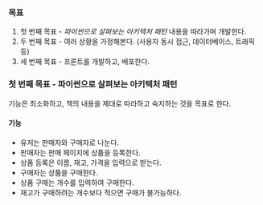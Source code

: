 ### 목표
1. 첫 번째 목표 - *파이썬으로 살펴보는 아키텍처 패턴* 내용을 따라가며 개발한다.
2. 두 번째 목표 - 여러 상황을 가정해본다. (사용자 동시 접근, 데이터베이스, 트래픽 등)
3. 세 번째 목표 - 프론트를 개발하고, 배포한다.


### 첫 번째 목표 -  파이썬으로 살펴보는 아키텍처 패턴

기능은 최소화하고, 책의 내용을 제대로 따라하고 숙지하는 것을 목표로 한다.

#### 기능
- 유저는 판매자와 구매자로 나눈다.
- 판매자는 판매 페이지에 상품을 등록한다.
- 상품 등록은 이름, 재고, 가격을 입력으로 받는다.
- 구매자는 상품을 구매한다.
- 상품 구매는 개수를 입력하여 구매한다.
- 재고가 구매하려는 개수보다 적으면 구매가 불가능하다.
